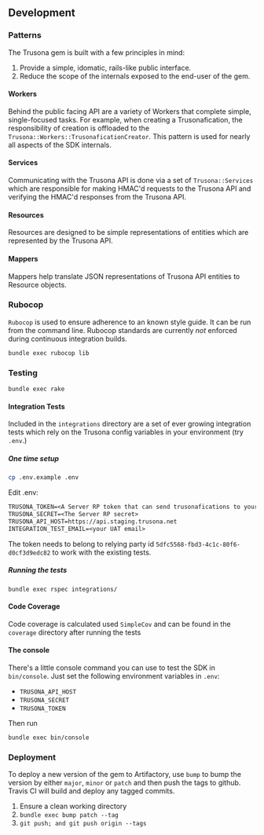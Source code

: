 ## Development

### Patterns

The Trusona gem is built with a few principles in mind:

1. Provide a simple, idomatic, rails-like public interface.
1. Reduce the scope of the internals exposed to the end-user of the gem.

#### Workers

Behind the public facing API are a variety of Workers that complete simple, single-focused tasks. For example, when creating a Trusonafication, the responsibility of creation is offloaded to the `Trusona::Workers::TrusonaficationCreator`. This pattern is used for nearly all aspects of the SDK internals.

#### Services

Communicating with the Trusona API is done via a set of `Trusona::Services` which are responsible for making HMAC'd requests to the Trusona API and verifying the HMAC'd responses from the Trusona API.

#### Resources

Resources are designed to be simple representations of entities which are represented by the Trusona API.

#### Mappers

Mappers help translate JSON representations of Trusona API entities to Resource objects.

### Rubocop

`Rubocop` is used to ensure adherence to an known style guide. It can be run
from the command line. Rubocop standards are currently _not_ enforced during
continuous integration builds.

`bundle exec rubocop lib`

### Testing

`bundle exec rake`

#### Integration Tests

Included in the `integrations` directory are a set of ever growing integration tests which rely on the Trusona config variables in your environment (try `.env`.)

##### One time setup

```bash
cp .env.example .env
```

Edit .env:

```txt
TRUSONA_TOKEN=<A Server RP token that can send trusonafications to your email>
TRUSONA_SECRET=<The Server RP secret>
TRUSONA_API_HOST=https://api.staging.trusona.net
INTEGRATION_TEST_EMAIL=<your UAT email>
```

The token needs to belong to relying party id `5dfc5568-fbd3-4c1c-80f6-d0cf3d9edc82` to work with the existing tests.

##### Running the tests

`bundle exec rspec integrations/`

#### Code Coverage

Code coverage is calculated used `SimpleCov` and can be found in the `coverage`
directory after running the tests

#### The console
There's a little console command you can use to test the SDK in `bin/console`. Just set the following environment variables in `.env`:

- `TRUSONA_API_HOST`
- `TRUSONA_SECRET`
- `TRUSONA_TOKEN`

Then run

`bundle exec bin/console`

### Deployment

To deploy a new version of the gem to Artifactory, use `bump` to bump the
version by either `major`, `minor` or `patch` and then push the tags to
github. Travis CI will build and deploy any tagged commits.

1. Ensure a clean working directory
1. `bundle exec bump patch --tag`
1. `git push; and git push origin --tags`
